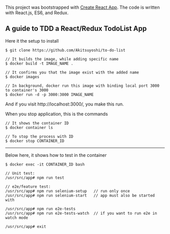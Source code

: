 This project was bootstrapped with [Create React App](https://github.com/facebookincubator/create-react-app).
The code is written with React.js, ES6, and Redux.

## A guide to TDD a React/Redux TodoList App

Here it the setup to install
```
$ git clone https://github.com/Akitsuyoshi/to-do-list

// It builds the image, while adding specific name
$ docker build -t IMAGE_NAME .

// It confirms you that the image exist with the added name
$ docker images

// In background, docker run this image with binding local port 3000 to container's 3000
$ docker run -d -p 3000:3000 IMAGE_NAME
```
And if you visit http://localhost:3000/, you make this run.

When you stop application, this is the commands
```
// It shows the container ID
$ docker container ls

// To stop the process with ID
$ docker stop CONTAINER_ID
```

---

Below here, it shows how to test in the container

```
$ docker exec -it CONTAINER_ID bash

// Unit test:
/usr/src/app# npm run test

// e2e/feature test:
/usr/src/app# npm run selenium-setup   // run only once
/usr/src/app# npm run selenium-start   // app must also be started with

/usr/src/app# npm run e2e-tests
/usr/src/app# npm run e2e-tests-watch  // if you want to run e2e in watch mode

/usr/src/app# exit
```
